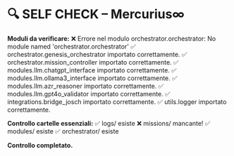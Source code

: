 # 🔍 SELF CHECK – Mercurius∞

**Moduli da verificare:**
❌ Errore nel modulo orchestrator.orchestrator: No module named 'orchestrator.orchestrator'
✅ orchestrator.genesis_orchestrator importato correttamente.
✅ orchestrator.mission_controller importato correttamente.
✅ modules.llm.chatgpt_interface importato correttamente.
✅ modules.llm.ollama3_interface importato correttamente.
✅ modules.llm.azr_reasoner importato correttamente.
✅ modules.llm.gpt4o_validator importato correttamente.
✅ integrations.bridge_josch importato correttamente.
✅ utils.logger importato correttamente.

**Controllo cartelle essenziali:**
✅ logs/ esiste
❌ missions/ mancante!
✅ modules/ esiste
✅ orchestrator/ esiste

**Controllo completato.**